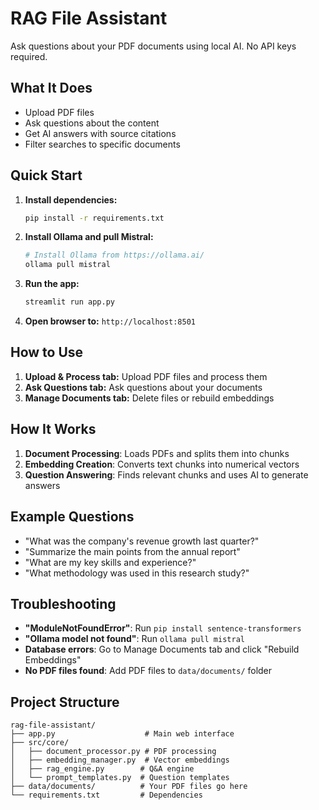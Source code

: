 # RAG File Assistant

Ask questions about your PDF documents using local AI. No API keys required.

## What It Does

- Upload PDF files
- Ask questions about the content
- Get AI answers with source citations
- Filter searches to specific documents

## Quick Start

1. **Install dependencies:**

   ```bash
   pip install -r requirements.txt
   ```

2. **Install Ollama and pull Mistral:**

   ```bash
   # Install Ollama from https://ollama.ai/
   ollama pull mistral
   ```

3. **Run the app:**

   ```bash
   streamlit run app.py
   ```

4. **Open browser to:** `http://localhost:8501`

## How to Use

1. **Upload & Process tab:** Upload PDF files and process them
2. **Ask Questions tab:** Ask questions about your documents
3. **Manage Documents tab:** Delete files or rebuild embeddings

## How It Works

1. **Document Processing**: Loads PDFs and splits them into chunks
2. **Embedding Creation**: Converts text chunks into numerical vectors
3. **Question Answering**: Finds relevant chunks and uses AI to generate answers

## Example Questions

- "What was the company's revenue growth last quarter?"
- "Summarize the main points from the annual report"
- "What are my key skills and experience?"
- "What methodology was used in this research study?"

## Troubleshooting

- **"ModuleNotFoundError"**: Run `pip install sentence-transformers`
- **"Ollama model not found"**: Run `ollama pull mistral`
- **Database errors**: Go to Manage Documents tab and click "Rebuild Embeddings"
- **No PDF files found**: Add PDF files to `data/documents/` folder

## Project Structure

```
rag-file-assistant/
├── app.py                    # Main web interface
├── src/core/
│   ├── document_processor.py # PDF processing
│   ├── embedding_manager.py  # Vector embeddings
│   ├── rag_engine.py        # Q&A engine
│   └── prompt_templates.py  # Question templates
├── data/documents/          # Your PDF files go here
└── requirements.txt         # Dependencies
```
